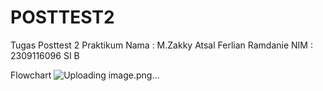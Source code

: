 # POSTTEST2
Tugas Posttest 2 Praktikum
Nama : M.Zakky Atsal Ferlian Ramdanie
NIM : 2309116096 SI B

Flowchart
![Uploading image.png…]()

